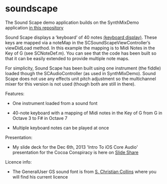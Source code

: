 soundscape
==========

The Sound Scape demo application builds on the SynthMixDemo application [in this repository](https://github.com/scussen/synthmixerdemo)

Sound Scape displays a ‘keyboard’ of 40 notes [(keyboard display)](https://github.com/scussen/soundscape/blob/master/Sound%20Scape/scratchFullSet.png). These keys are mapped via a noteMap in the SCSoundScapeViewController’s viewDidLoad method.   In this example the mapping is to Midi Notes in the Key of G (see SCNoteDef.m).  You can see that the code has been built so that it can be easily extended to provide multiple note maps. 

For simplicity, Sound Scape has been built using one instrument (the fiddle) loaded though the SCAudioController (as used in SynthMixDemo).  Sound Scape does not use any effects unit pitch adjustment so the multichannel mixer for this version is not used (though both are still in there).

Features:

- One instrument loaded from a sound font

- 40-note keyboard with a mapping of Midi notes in the Key of G from G in Octave 3 to F# in Octave 7

- Multiple keyboard notes can be played at once

Presentation:

- My slide deck for the Dec 6th, 2013 'Intro To iOS Core Audio' presentation for the Cocoa Conspiracy is here on [Slide Share](http://www.slideshare.net/slideshow/embed_code/29184534)

Licence info:

- The GeneralUser GS sound font is from [S. Christian Collins](http://www.schristiancollins.com/generaluser.php) where you will find his current licence
